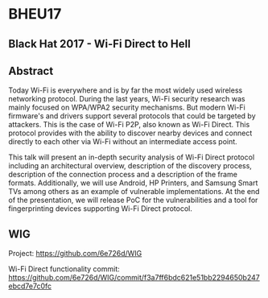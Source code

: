 # BHEU17

## Black Hat 2017 - Wi-Fi Direct to Hell

## Abstract

Today Wi-Fi is everywhere and is by far the most widely used wireless networking protocol. During the last years, Wi-Fi security research was mainly focused on WPA/WPA2 security mechanisms. But modern Wi-Fi firmware's and drivers support several protocols that could be targeted by attackers. This is the case of Wi-Fi P2P, also known as Wi-Fi Direct. This protocol provides with the ability to discover nearby devices and connect directly to each other via Wi-Fi without an intermediate access point.

This talk will present an in-depth security analysis of Wi-Fi Direct protocol including an architectural overview, description of the discovery process, description of the connection process and a description of the frame formats. Additionally, we will use Android, HP Printers, and Samsung Smart TVs among others as an example of vulnerable implementations. At the end of the presentation, we will release PoC for the vulnerabilities and a tool for fingerprinting devices supporting Wi-Fi Direct protocol.

## WIG

Project: https://github.com/6e726d/WIG

Wi-Fi Direct functionality commit: https://github.com/6e726d/WIG/commit/f3a7ff6bdc621e51bb2294650b247ebcd7e7c0fc

